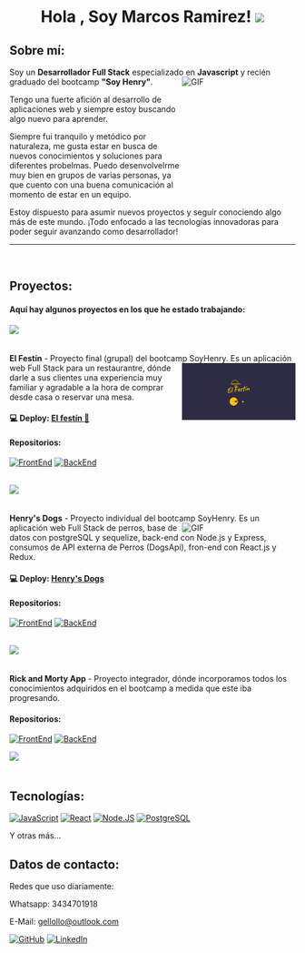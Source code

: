 <h1 align="center"><b>Hola , Soy Marcos Ramirez! </b><img src="https://media.giphy.com/media/hvRJCLFzcasrR4ia7z/giphy.gif" width="35"></h1>



## Sobre mí:
Soy un **Desarrollador Full Stack** especializado en **Javascript** y recién graduado del bootcamp **"Soy Henry"**. <img align="right" alt="GIF" src="https://github.com/MarcosRamirezCarri/Readme/blob/main/imgs/marcos2.png?raw=true" width="200" height="200" /> 

Tengo una fuerte afición al desarrollo de aplicaciones web y siempre estoy buscando algo nuevo para aprender. 

Siempre fui tranquilo y metódico por naturaleza, me gusta estar en busca de nuevos conocimientos y soluciones para diferentes probelmas. Puedo desenvolvelrme muy bien en grupos de varias personas, ya que cuento con una buena comunicación al momento de estar en un equipo.

Estoy dispuesto para asumir nuevos proyectos y seguír conociendo algo más de este mundo. 
¡Todo enfocado a las tecnologías innovadoras para poder seguir avanzando como desarrollador!
<br>

-----

<br>


## Proyectos:
#### Aquí hay algunos proyectos en los que he estado trabajando:

<img src="https://user-images.githubusercontent.com/73097560/115834477-dbab4500-a447-11eb-908a-139a6edaec5c.gif"><br><br>

**El Festín** - Proyecto final (grupal) del bootcamp <img align="right" alt="GIF" src="https://github.com/tatoclemente/tatoclemente/blob/main/images/el-festin.png?raw=true" width="200" />SoyHenry. Es un aplicación web Full Stack para un restaurantre, dónde darle a sus clientes una experiencia muy familiar y agradable a la hora de comprar desde casa o reservar una mesa. 
   
####  💻 Deploy: [El festín 🍴](https://pf-front-end-grupo3.vercel.app/)

####   Repositorios:
 [![FrontEnd](https://img.shields.io/badge/FrontEnd-0A66C2?logo=GitHub&logoColor=white)](https://github.com/tatoclemente/PF-Front-End-Grupo3)
 [![BackEnd](https://img.shields.io/badge/BackEnd-181717?logo=GitHub&logoColor=white)](https://github.com/marcosgallardi/PF-Server)


<br>
<img src="https://user-images.githubusercontent.com/73097560/115834477-dbab4500-a447-11eb-908a-139a6edaec5c.gif"><br><br>

**Henry's Dogs** - Proyecto individual del bootcamp SoyHenry. <img align="right" alt="GIF" src="https://github.com/MarcosRamirezCarri/Readme/blob/main/imgs/perritos.png?raw=true" width="200" />Es un aplicación web Full Stack de perros, base de datos con postgreSQL y sequelize, back-end con Node.js y Express, consumos de API externa de Perros (DogsApi), fron-end con React.js y Redux. 


####  💻 Deploy: [Henry's Dogs](https://proyecto-individual-dogs-pi.vercel.app/)

####   Repositorios:
 [![FrontEnd](https://img.shields.io/badge/FrontEnd-0A66C2?logo=GitHub&logoColor=white)](https://github.com/MarcosRamirezCarri/ProyectoIndividualDOGS/tree/main/PI-Dogs-main/client)
 [![BackEnd](https://img.shields.io/badge/BackEnd-181717?logo=GitHub&logoColor=white)](https://github.com/MarcosRamirezCarri/ProyectoIndividualDOGS/tree/main/PI-Dogs-main/api)

<br>
<img src="https://user-images.githubusercontent.com/73097560/115834477-dbab4500-a447-11eb-908a-139a6edaec5c.gif"><br><br>

**Rick and Morty App** - Proyecto integrador, dónde incorporamos todos los conocimientos adquiridos en el bootcamp a medida que este iba progresando.


####   Repositorios: 
 [![FrontEnd](https://img.shields.io/badge/FrontEnd-0A66C2?logo=GitHub&logoColor=white)](https://github.com/MarcosRamirezCarri/RickAndMortyApp/tree/main/Client/rick_and_morty)
 [![BackEnd](https://img.shields.io/badge/BackEnd-181717?logo=GitHub&logoColor=white)](https://github.com/MarcosRamirezCarri/RickAndMortyApp/tree/main/Server)

<img src="https://user-images.githubusercontent.com/73097560/115834477-dbab4500-a447-11eb-908a-139a6edaec5c.gif"><br><br>


## Tecnologías:

[![JavaScript](https://img.shields.io/badge/JavaScript-F7DF1E?style=for-the-badge&logo=javascript&logoColor=white&labelColor=101010)]()
[![React](https://img.shields.io/badge/-React.Js-61DAFB?logo=react&logoColor=white&style=for-the-badge&labelColor=101010)]()
[![Node.JS](https://img.shields.io/badge/Node.JS-339933?style=for-the-badge&logo=node.js&logoColor=white&labelColor=101010)]()
[![PostgreSQL](https://img.shields.io/badge/PostgreSQL-4169E1?style=for-the-badge&logo=postgresql&logoColor=white&labelColor=101010)]()

Y otras más...


## Datos de contacto:
Redes que uso diariamente:

Whatsapp: 3434701918

E-Mail: gellollo@outlook.com

[![GitHub](https://img.shields.io/badge/GitHub-181717?logo=GitHub&logoColor=white&labelColor=101010)](https://github.com/MarcosRamirezCarri)
[![LinkedIn](https://img.shields.io/badge/LinkedIn-0A66C2?logo=LinkedIn&logoColor=white&labelColor=101010)](https://www.linkedin.com/in/marcos-nicolas-ramirez-carrivali-b8bb77253/)


